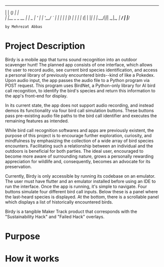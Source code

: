  _     _         _       
| |   (_)       | |      
| |__  _ _ __ __| |_   _ 
| '_ \| | '__/ _` | | | |
| |_) | | | | (_| | |_| |
|_.__/|_|_|  \__,_|\__, |
                    __/ |
                   |___/ 

    by Mehrezat Abbas


# Project Description

Birdy is a mobile app that turns sound recognition into an outdoor scavenger hunt! The planned app consists of one interface, which allows the user to record audio, see current bird species identification, and access a personal library of previously encountered birds--kind of like a Pokedex. Upon audio input, the app passes the audio file to a Python program via POST request. This program uses BirdNet, a Python-only library for AI bird call recognition, to identify the bird's species and return this information to the app's front-end for display.

In its current state, the app does not support audio recording, and instead demos its functionality via four bird call simulation buttons. These buttons pass pre-existing audio file paths to the bird call identifier and executes the remaining features as intended.

While bird call recognition softwares and apps are previously existent, the purpose of this project is to encourage further exploration, curiosity, and mindfulness by emphasizing the collection of a wide array of bird species encounters. Facilitating such a relationship between an individual and the outdoors is beneficial for both parties. The ideal user, encouraged to become more aware of surrounding nature, grows a personally rewarding appreciation for wildlife and, consequently, becomes an advocate for its preservation. 

Currently, Birdy is only accessible by running its codebase on an emulator. The user must have flutter and an emulator installed before using an IDE to run the interface. Once the app is running, it's simple to navigate. Four buttons simulate four different bird call inputs. Below these is a panel where the last-heard species is displayed. At the bottom, there is a scrollable panel which displays a list of historically encountered birds.

Birdy is a tangible Maker Track product that corresponds with the "Sustainability Hack" and "Failed Hack" overlays.

# Purpose



# How it works


